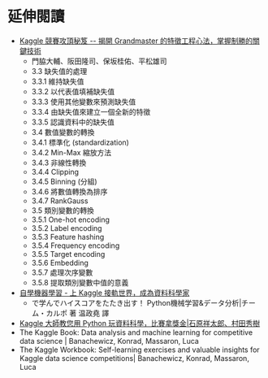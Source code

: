 #

# 延伸閱讀
- [Kaggle 競賽攻頂秘笈 -- 揭開 Grandmaster 的特徵工程心法，掌握制勝的關鍵技術](https://www.tenlong.com.tw/products/9789863126379?list_name=srh) 
  - 門脇大輔、阪田隆司、保坂桂佑、平松雄司
  - 3.3 缺失值的處理
  - 3.3.1 維持缺失值
  - 3.3.2 以代表值填補缺失值
  - 3.3.3 使用其他變數來預測缺失值
  - 3.3.4 由缺失值來建立一個全新的特徵
  - 3.3.5 認識資料中的缺失值
  - 3.4 數值變數的轉換
  - 3.4.1 標準化 (standardization)
  - 3.4.2 Min-Max 縮放方法
  - 3.4.3 非線性轉換
  - 3.4.4 Clipping
  - 3.4.5 Binning (分組)
  - 3.4.6 將數值轉換為排序
  - 3.4.7 RankGauss
  - 3.5 類別變數的轉換
  - 3.5.1 One-hot encoding
  - 3.5.2 Label encoding
  - 3.5.3 Feature hashing
  - 3.5.4 Frequency encoding
  - 3.5.5 Target encoding
  - 3.5.6 Embedding
  - 3.5.7 處理次序變數
  - 3.5.8 提取類別變數中值的意義
- [自學機器學習 - 上 Kaggle 接軌世界，成為資料科學家](https://www.tenlong.com.tw/products/9789863126720?list_name=srh) 
  - で学んでハイスコアをたたき出す！ Python機械学習&データ分析|チーム・カルポ 著 温政堯 譯
- [Kaggle 大師教您用 Python 玩資料科學，比賽拿獎金|石原祥太郎、村田秀樹](https://www.tenlong.com.tw/products/9789865027681?list_name=srh)
- The Kaggle Book: Data analysis and machine learning for competitive data science | Banachewicz, Konrad, Massaron, Luca
- The Kaggle Workbook: Self-learning exercises and valuable insights for Kaggle data science competitions| Banachewicz, Konrad, Massaron, Luca
